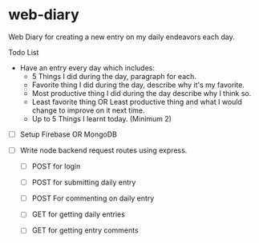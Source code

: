 # web-diary
Web Diary for creating a new entry on my daily endeavors each day.

Todo List

- Have an entry every day which includes:
    - 5 Things I did during the day, paragraph for each.
    - Favorite thing I did during the day, describe why it's my favorite.
    - Most productive thing I did during the day describe why I think so.
    - Least favorite thing OR Least productive thing and what I would change to improve on it next time.
    - Up to 5 Things I learnt today. (Minimum 2)





- [ ] Setup Firebase OR MongoDB

- [ ] Write node backend request routes using express.
    - [ ] POST for login
    - [ ] POST for submitting daily entry
    - [ ] POST For commenting on daily entry
    - [ ] GET for getting daily entries
    - [ ] GET for getting entry comments

